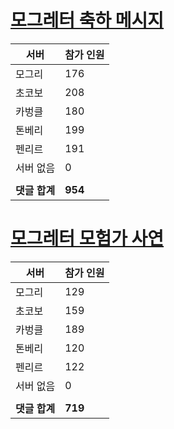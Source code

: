 # [모그레터 축하 메시지](./Event250701_v7_2_10th_moogleletter0.md)

|서버|참가 인원|
|-|-|
|모그리|176|
|초코보|208|
|카벙클|180|
|톤베리|199|
|펜리르|191|
|서버 없음|0|
|||
|**댓글 합계**|**954**|


# [모그레터 모험가 사연](./Event250701_v7_2_10th_moogleletter1.md)

|서버|참가 인원|
|-|-|
|모그리|129|
|초코보|159|
|카벙클|189|
|톤베리|120|
|펜리르|122|
|서버 없음|0|
|||
|**댓글 합계**|**719**|


